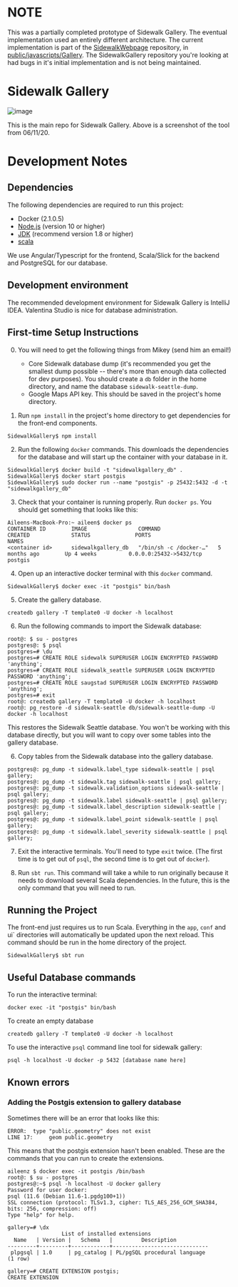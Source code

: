 # NOTE
This was a partially completed prototype of Sidewalk Gallery. The eventual implementation used an entirely different architecture. The current implementation is part of the [SidewalkWebpage](https://github.com/ProjectSidewalk/SidewalkWebpage) repository, in [public/javascripts/Gallery](https://github.com/ProjectSidewalk/SidewalkWebpage/tree/develop/public/javascripts/Gallery). The SidewalkGallery repository you're looking at had bugs in it's initial implementation and is not being maintained.

# Sidewalk Gallery
![image](https://user-images.githubusercontent.com/25534091/84452867-dec08c80-ac0b-11ea-8a90-ae8eeef03f01.png)

This is the main repo for Sidewalk Gallery. Above is a screenshot of the tool from 06/11/20.

# Development Notes
## Dependencies
The following dependencies are required to run this project:
* Docker (2.1.0.5)
* [Node.js](https://nodejs.org/) (version 10 or higher)
* [JDK](http://www.oracle.com/technetwork/java/javase/downloads/index.html)
  (recommend version 1.8 or higher)
* [scala](https://www.scala-lang.org/download/)

We use Angular/Typescript for the frontend, Scala/Slick for the backend and PostgreSQL for our database.

## Development environment
The recommended development environment for Sidewalk Gallery is IntelliJ IDEA.
Valentina Studio is nice for database administration.

## First-time Setup Instructions
0. You will need to get the following things from Mikey (send him an email!)
    * Core Sidewalk database dump (it's recommended you get the smallest dump
      possible -- there's more than enough data collected for dev purposes).
      You should create a `db` folder in the home directory, and name the
      database `sidewalk-seattle-dump`.
    * Google Maps API key. This should be saved in the project's home directory.

1. Run `npm install` in the project's home directory to get dependencies for the
   front-end components.
```
SidewalkGallery$ npm install
```

2. Run the following `docker` commands. This downloads the dependencies for the
   database and will start up the container with your database in it.

```
SidewalkGallery$ docker build -t "sidewalkgallery_db" .
SidewalkGallery$ docker start postgis
SidewalkGallery$ sudo docker run --name "postgis" -p 25432:5432 -d -t "sidewalkgallery_db"
```

3. Check that your container is running properly. Run `docker ps`. You should
   get something that looks like this:

```
Aileens-MacBook-Pro:~ aileen$ docker ps
CONTAINER ID        IMAGE                COMMAND                  CREATED             STATUS              PORTS                     NAMES
<container id>      sidewalkgallery_db   "/bin/sh -c /docker-…"   5 months ago        Up 4 weeks          0.0.0.0:25432->5432/tcp   postgis
```

4. Open up an interactive docker terminal with this `docker` command.
```
SidewalkGallery$ docker exec -it "postgis" bin/bash
```

5. Create the gallery database.
```
createdb gallery -T template0 -U docker -h localhost

```

6. Run the following commands to import the Sidewalk database:
```
root@: $ su - postgres
postgres@: $ psql
postgres=# \du
postgres=# CREATE ROLE sidewalk SUPERUSER LOGIN ENCRYPTED PASSWORD 'anything';
postgres=# CREATE ROLE sidewalk_seattle SUPERUSER LOGIN ENCRYPTED PASSWORD 'anything';
postgres=# CREATE ROLE saugstad SUPERUSER LOGIN ENCRYPTED PASSWORD 'anything';
postgres=# exit
root@: createdb gallery -T template0 -U docker -h localhost
root@: pg_restore -d sidewalk-seattle db/sidewalk-seattle-dump -U docker -h localhost
```

This restores the Sidewalk Seattle database. You won't be working with this
database directly, but you will want to copy over some tables into the gallery
database.

6. Copy tables from the Sidewalk database into the gallery database.
```
postgres@: pg_dump -t sidewalk.label_type sidewalk-seattle | psql gallery;
postgres@: pg_dump -t sidewalk.tag sidewalk-seattle | psql gallery;
postgres@: pg_dump -t sidewalk.validation_options sidewalk-seattle | psql gallery;
postgres@: pg_dump -t sidewalk.label sidewalk-seattle | psql gallery;
postgres@: pg_dump -t sidewalk.label_description sidewalk-seattle | psql gallery;
postgres@: pg_dump -t sidewalk.label_point sidewalk-seattle | psql gallery;
postgres@: pg_dump -t sidewalk.label_severity sidewalk-seattle | psql gallery;
```

7. Exit the interactive terminals. You'll need to type `exit` twice. (The first
   time is to get out of `psql`, the second time is to get out of `docker`).

8. Run `sbt run`. This command will take a while to run originally because it
   needs to download several Scala dependencies. In the future, this is the only
   command that you will need to run.

## Running the Project
The front-end just requires us to run Scala. Everything in the `app`, `conf` and 
ui` directories will automatically be updated upon the next reload. This command
should be run in the home directory of the project.

```
SidewalkGallery$ sbt run
```

## Useful Database commands

To run the interactive terminal:
```
docker exec -it "postgis" bin/bash
```

To create an empty database
```
createdb gallery -T template0 -U docker -h localhost
```

To use the interactive `psql` command line tool for sidewalk gallery:
```
psql -h localhost -U docker -p 5432 [database name here]
```

## Known errors

###  Adding the Postgis extension to gallery database
Sometimes there will be an error that looks like this:
```
ERROR:  type "public.geometry" does not exist
LINE 17:     geom public.geometry
```

This means that the postgis extension hasn't been enabled. These are the 
commands that you can run to create the extensions.

```
aileenz $ docker exec -it postgis /bin/bash
root@: $ su - postgres
postgres@:~$ psql -h localhost -U docker gallery         
Password for user docker: 
psql (11.6 (Debian 11.6-1.pgdg100+1))
SSL connection (protocol: TLSv1.3, cipher: TLS_AES_256_GCM_SHA384, bits: 256, compression: off)
Type "help" for help.

gallery=# \dx
                 List of installed extensions
  Name   | Version |   Schema   |         Description          
---------+---------+------------+------------------------------
 plpgsql | 1.0     | pg_catalog | PL/pgSQL procedural language
(1 row)

gallery=# CREATE EXTENSION postgis; 
CREATE EXTENSION
```
